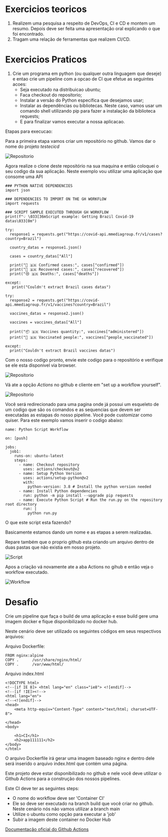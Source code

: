 # Exercicios teoricos

1. Realizem uma pesquisa a respeito de DevOps, CI e CD e montem um resumo. Depois deve ser feita uma apresentação oral explicando o que foi encontrado.
2. Tragam uma relação de ferramentas que realizem CI/CD.

# Exercicios Praticos

1. Crie um programa em python (ou qualquer outra linguagem que deseje) e entao crie um pipeline com a opcao de CI que efetue as seguintes acoes:
   - Seja executado na distribuicao ubuntu;
   - Faca checkout do repositorio;
   - Instalar a versão do Python específica que desejamos usar;
   - Instalar as dependências ou bibliotecas. Neste caso, vamos usar um comando shell utilizando pip para fazer a instalação da biblioteca requests;
   - E para finalizar vamos executar a nossa aplicacao.

Etapas para execucao:

Para a primeira etapa vamos criar um repositório no github. Vamos dar o nome do projeto _testecicd_ 

![Repositorio](./imagens/createrepo.png)

Agora realize o clone deste repositório na sua maquina e então coloquei o seu codigo da sua aplicação. Neste exemplo vou utilizar uma aplicação que consome uma API

```
### PYTHON NATIVE DEPENDENCIES
import json

### DEPENDENCIES TO IMPORT ON THE GH WORKFLOW
import requests

### SCRIPT SAMPLE EXECUTED THROUGH GH WORKFLOW
print(f"💡 \033[36mScript example: Getting Brazil Covid-19 datas\033[0m")

try:
  response1 = requests.get("https://covid-api.mmediagroup.fr/v1/cases?country=Brazil")

  country_datas = response1.json()

  cases = country_datas["All"]

  print("🤒 🇧🇷 Confirmed cases:", cases["confirmed"])
  print("🥳 🇧🇷 Recovered cases:", cases["recovered"])
  print("😢 🇧🇷 Deaths:", cases["deaths"])

except:
   print("Couldn't extract Brazil cases datas") 

try:    
  response2 = requests.get("https://covid-api.mmediagroup.fr/v1/vaccines?country=Brazil")

  vaccines_datas = response2.json()

  vaccines = vaccines_datas["All"]

  print("📦 🇧🇷 Vaccines quantity:", vaccines["administered"])
  print("💉 🇧🇷 Vaccinated people:", vaccines["people_vaccinated"])

except:
  print("Couldn't extract Brazil vaccines datas") 
```

Com o nosso codigo pronto, envie este codigo para o repositório e verifique se ele esta disponivel via browser.

![Repositorio](./imagens/codigo.png)

Vá ate a opção _Actions_ no github e cliente em "set up a workflow yourself".

![Repositorio](./imagens/actions.png)

Você será redirecionado para uma pagina onde já possui um esqueleto de um codigo que são os comandos e as sequencias que devem ser executadas as estapas do nosso pipeline. Você pode customizar como quiser. Para este exemplo vamos inserir o codigo abaixo:

```
name: Python Script Workflow

on: [push]

jobs:
  job1:
    runs-on: ubuntu-latest
    steps:
      - name: Checkout repository
        uses: actions/checkout@v2
      - name: Setup Python Version
        uses: actions/setup-python@v2
        with:
          python-version: 3.8 # Install the python version needed
      - name: Install Python dependencies
        run: python -m pip install --upgrade pip requests
      - name: Execute Python Script # Run the run.py on the repository root directory
        run: |
          python run.py
```

O que este script esta fazendo?

Basicamente estamos dando um nome e as etapas a serem realizadas.

Repare também que o proprio github esta criando um arquivo dentro de duas pastas que não existia em nosso projeto.

![Script](./imagens/scriptactions.png)

Apos a criação vá novamente ate a aba Actions no gihub e então veja o workflow executado.

![Workflow](./imagens/workflow.png)

# Desafio

Crie um pipeline que faça o build de uma aplicação e esse build gere uma imagem docker e fique disponibilizado no docker hub.

Neste cenário deve ser utilizado os seguintes códigos em seus respectivos arquivos:

Arquivo Dockerfile:

```
FROM nginx:alpine
COPY .		/usr/share/nginx/html/
COPY .		/var/www/html/
```

Arquivo index.html

```
<!DOCTYPE html>
<!--[if IE 8]> <html lang="en" class="ie8"> <![endif]-->
<!--[if !IE]><!-->
<html lang="en">
<!--<![endif]-->
<head>
    <meta http-equiv="Content-Type" content="text/html; charset=UTF-8">

</head>
<body>

    <h1>CI</h1>
    <h2>app111111</h2>
</body>
</html>
```

O arquivo Dockerfile irá gerar uma imagem baseado nginx e dentro dele será inserido o arquivo index.html que contém uma página.

Este projeto deve estar disponibilizado no github e nele você deve utilizar o Github Actions para a construção dos nossos pipelines.

Este CI deve ter as seguintes steps:

* O nome do workflow deve ser 'Container CI'
* Ele so deve ser executado na branch build que você criar no github. Neste cenário nós não vamos utilizar a branch main
* Utilize o ubuntu como opção para executar a 'job'
* Subir a imagem deste container no Docker Hub

[Documentação oficial do Github Actions](https://docs.github.com/pt/actions/learn-github-actions)

